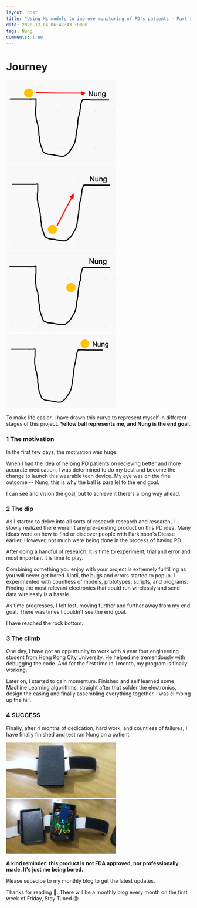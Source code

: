 ```yaml
---
layout: post
title: "Using ML models to improve monitoring of PD's patients - Part 3"
date: 2020-12-04 06:42:43 +0800
tags: Nung
comments: true
---
```


# Journey

<img src="/img/nung/curve1.png" alt="1" width='300'>
<img src="/img/nung/curve2.png" alt="2" width='300'>
<img src="/img/nung/curve3.png" alt="3" width='300'>
<img src="/img/nung/curve4.png" alt="4" width='300'>

To make life easier, I have drawn this curve to represent myself in different stages of this project. **Yellow ball represents me, and Nung is the end goal.**

### 1 The motivation

In the first few days, the motivation was huge.

When I had the idea of helping PD patients on recieving better and more accurate medication, I was determined to do my best and become the change to launch this wearable tech device. My eye was on the final outcome -- Nung, this is why the ball is parallel to the end goal.

I can see and vision the goal, but to achieve it there's a long way ahead.

### 2 The dip

As I started to delve into all sorts of research research and research, I slowly realized there weren't any pre-existing product on this PD idea. Many ideas were on how to find or discover people with Parkinson's Diease earlier. However, not much were being done in the process of having PD.

After doing a handful of research, it is time to experiment, trial and error and most important it is time to play.

Combining something you enjoy with your project is extremely fullfilling as you will never get bored. Until, the bugs and errors started to popup. I experimented with countless of models, prototypes, scripts, and programs. Finding the most relevant electronics that could run wirelessly and send data wirelessly is a hassle.

As time progresses, I felt lost, moving further and further away from my end goal. There was times I couldn't see the end goal.

I have reached the rock bottom.

### 3 The climb

One day, I have got an oppurtunity to work with a year four engineering student from Hong Kong City University. He helped me tremendously with debugging the code. And for the first time in 1 month, my program is finally working.

Later on, I started to gain momentum. Finished and self learned some Machine Learning algorithms, straight after that solder the electronics, design the casing and finally assembling everything together. I was climbing up the hill.

### 4 SUCCESS

Finally, after 4 months of dedication, hard work, and countless of failures, I have finally finished and test ran Nung on a patient.

<img src="/img/nung/case1.jpg" alt="1" width='300'>
<img src="/img/nung/case2.jpg" alt="2" width='300'>

**A kind reminder: this product is not FDA approved, nor professionally made. It's just me being bored.**

Please subscibe to my monthly blog to get the latest updates.

Thanks for reading 👀. There will be a monthly blog every month on the first week of Friday, Stay Tuned.😉
